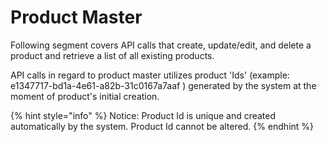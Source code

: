 # Product Master

Following segment covers API calls that create, update/edit, and delete a product and retrieve a list of all existing products.

API calls in regard to product master utilizes product 'Ids' (example: e1347717-bd1a-4e61-a82b-31c0167a7aaf ) generated by the system at the moment of product's initial creation.&#x20;



{% hint style="info" %}
Notice: Product Id is unique and created automatically by the system. Product Id cannot be altered.
{% endhint %}
